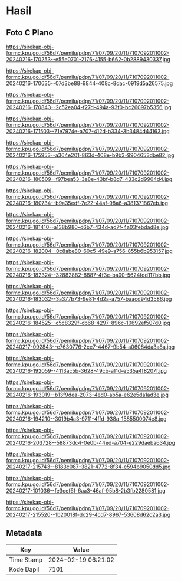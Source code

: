 # Hasil

## Foto C Plano

https://sirekap-obj-formc.kpu.go.id/56d7/pemilu/pdpr/71/07/09/20/11/7107092011002-20240216-170253--e55e0701-2176-4155-b662-0b2889430337.jpg

https://sirekap-obj-formc.kpu.go.id/56d7/pemilu/pdpr/71/07/09/20/11/7107092011002-20240216-170635--07d3be88-9844-408c-8dac-0919d5a26575.jpg

https://sirekap-obj-formc.kpu.go.id/56d7/pemilu/pdpr/71/07/09/20/11/7107092011002-20240216-170843--2c52ea04-f27d-494a-93f0-bc26097b5356.jpg

https://sirekap-obj-formc.kpu.go.id/56d7/pemilu/pdpr/71/07/09/20/11/7107092011002-20240216-171503--71e7974e-a707-412d-b334-3b3484d44163.jpg

https://sirekap-obj-formc.kpu.go.id/56d7/pemilu/pdpr/71/07/09/20/11/7107092011002-20240216-175953--a364e201-863d-408e-b9b3-9904653dbe82.jpg

https://sirekap-obj-formc.kpu.go.id/56d7/pemilu/pdpr/71/07/09/20/11/7107092011002-20240216-180509--f97bea53-3e8e-43bf-b8d7-433c2d9904d4.jpg

https://sirekap-obj-formc.kpu.go.id/56d7/pemilu/pdpr/71/07/09/20/11/7107092011002-20240216-180734--b9a35edf-7e22-44af-98a6-a381371867eb.jpg

https://sirekap-obj-formc.kpu.go.id/56d7/pemilu/pdpr/71/07/09/20/11/7107092011002-20240216-181410--a138b980-d6b7-434d-ad7f-4a03febdad8e.jpg

https://sirekap-obj-formc.kpu.go.id/56d7/pemilu/pdpr/71/07/09/20/11/7107092011002-20240216-182004--0c8abe80-60c5-49e9-a756-855b6b953157.jpg

https://sirekap-obj-formc.kpu.go.id/56d7/pemilu/pdpr/71/07/09/20/11/7107092011002-20240216-182324--32882882-8887-4f3e-ba00-5624fdd117bb.jpg

https://sirekap-obj-formc.kpu.go.id/56d7/pemilu/pdpr/71/07/09/20/11/7107092011002-20240216-183032--3a377b73-9e81-4d2a-a757-baacd94d3586.jpg

https://sirekap-obj-formc.kpu.go.id/56d7/pemilu/pdpr/71/07/09/20/11/7107092011002-20240216-184525--c5c8329f-cb68-4297-896c-10692ef507d0.jpg

https://sirekap-obj-formc.kpu.go.id/56d7/pemilu/pdpr/71/07/09/20/11/7107092011002-20240217-092843--e7630776-2ce7-4467-9b54-a06084da3a8a.jpg

https://sirekap-obj-formc.kpu.go.id/56d7/pemilu/pdpr/71/07/09/20/11/7107092011002-20240216-192059--4113ac5b-3628-49cb-a11d-e535a4f8207f.jpg

https://sirekap-obj-formc.kpu.go.id/56d7/pemilu/pdpr/71/07/09/20/11/7107092011002-20240216-193019--b13f9dea-2073-4ed0-ab5a-e62e5da1ad3e.jpg

https://sirekap-obj-formc.kpu.go.id/56d7/pemilu/pdpr/71/07/09/20/11/7107092011002-20240216-194210--3019b4a3-9711-4ffd-938a-1585500074e8.jpg

https://sirekap-obj-formc.kpu.go.id/56d7/pemilu/pdpr/71/07/09/20/11/7107092011002-20240216-203728--58873dc4-0e0b-44ed-a704-e229daeba634.jpg

https://sirekap-obj-formc.kpu.go.id/56d7/pemilu/pdpr/71/07/09/20/11/7107092011002-20240217-215743--8183c087-3821-4772-8f34-e594b9050dd5.jpg

https://sirekap-obj-formc.kpu.go.id/56d7/pemilu/pdpr/71/07/09/20/11/7107092011002-20240217-101036--fe3cef6f-6aa3-46af-95b8-2b3fb2280581.jpg

https://sirekap-obj-formc.kpu.go.id/56d7/pemilu/pdpr/71/07/09/20/11/7107092011002-20240217-215520--1b20018f-dc29-4cd7-8967-53608d62c2a3.jpg


## Metadata

| Key        | Value               |
| ---------- | ------------------- |
| Time Stamp | 2024-02-19 06:21:02 |
| Kode Dapil | 7101                |



